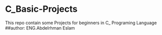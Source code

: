 # C_Basic-Projects
This repo contain some Projects for beginners in C_ Programing Language
##author: 
ENG.Abdelrhman Eslam 
